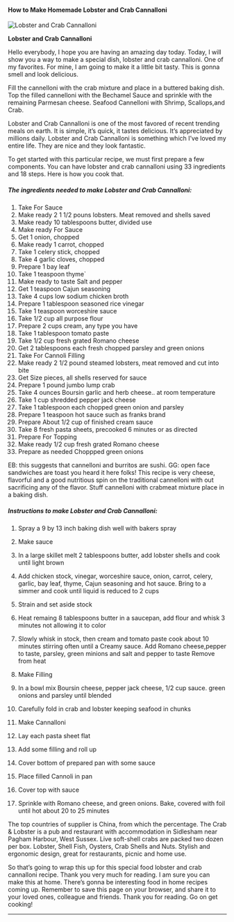             

#### How to Make Homemade Lobster and Crab Cannalloni

![Lobster and Crab Cannalloni](https://img-global.cpcdn.com/recipes/3001241537e1df91/751x532cq70/lobster-and-crab-cannalloni-recipe-main-photo.jpg)

**Lobster and Crab Cannalloni**

Hello everybody, I hope you are having an amazing day today. Today, I will show you a way to make a special dish, lobster and crab cannalloni. One of my favorites. For mine, I am going to make it a little bit tasty. This is gonna smell and look delicious.

Fill the cannelloni with the crab mixture and place in a buttered baking dish. Top the filled cannelloni with the Bechamel Sauce and sprinkle with the remaining Parmesan cheese. Seafood Cannelloni with Shrimp, Scallops,and Crab.

Lobster and Crab Cannalloni is one of the most favored of recent trending meals on earth. It is simple, it’s quick, it tastes delicious. It’s appreciated by millions daily. Lobster and Crab Cannalloni is something which I’ve loved my entire life. They are nice and they look fantastic.

To get started with this particular recipe, we must first prepare a few components. You can have lobster and crab cannalloni using 33 ingredients and 18 steps. Here is how you cook that.

##### The ingredients needed to make Lobster and Crab Cannalloni:

1.  Take For Sauce
2.  Make ready 2 1 1/2 pouns lobsters. Meat removed and shells saved
3.  Make ready 10 tablespoons butter, divided use
4.  Make ready For Sauce
5.  Get 1 onion, chopped
6.  Make ready 1 carrot, chopped
7.  Take 1 celery stick, chopped
8.  Take 4 garlic cloves, chopped
9.  Prepare 1 bay leaf
10.  Take 1 teaspoon thyme\`
11.  Make ready to taste Salt and pepper
12.  Get 1 teaspoon Cajun seasoning
13.  Take 4 cups low sodium chicken broth
14.  Prepare 1 tablespoon seasoned rice vinegar
15.  Take 1 teaspoon worceshire sauce
16.  Take 1/2 cup all purpose flour
17.  Prepare 2 cups cream, any type you have
18.  Take 1 tablespoon tomato paste
19.  Take 1/2 cup fresh grated Romano cheese
20.  Get 2 tablespoons each fresh chopped parsley and green onions
21.  Take For Cannoli Filling
22.  Make ready 2 1/2 pound steamed lobsters, meat removed and cut into bite
23.  Get Size pieces, all shells reserved for sauce
24.  Prepare 1 pound jumbo lump crab
25.  Take 4 ounces Boursin garlic and herb cheese.. at room temperature
26.  Take 1 cup shredded pepper jack cheese
27.  Take 1 tablespoon each chopped green onion and parsley
28.  Prepare 1 teaspoon hot sauce such as franks brand
29.  Prepare About 1/2 cup of finished cream sauce
30.  Take 8 fresh pasta sheets, precooked 6 minutes or as directed
31.  Prepare For Topping
32.  Make ready 1/2 cup fresh grated Romano cheese
33.  Prepare as needed Choppped green onions

EB: this suggests that cannelloni and burritos are sushi. GG: open face sandwiches are toast you heard it here folks! This recipe is very cheese, flavorful and a good nutritious spin on the traditional cannelloni with out sacrificing any of the flavor. Stuff cannelloni with crabmeat mixture place in a baking dish.

##### Instructions to make Lobster and Crab Cannalloni:

1.  Spray a 9 by 13 inch baking dish well with bakers spray
2.  Make sauce
3.  In a large skillet melt 2 tablespoons butter, add lobster shells and cook until light brown
4.  Add chicken stock, vinegar, worceshire sauce, onion, carrot, celery, garlic, bay leaf, thyme, Cajun seasoning and hot sauce. Bring to a simmer and cook until liquid is reduced to 2 cups
5.  Strain and set aside stock
6.  Heat remaing 8 tablespoons butter in a saucepan, add flour and whisk 3 minutes not allowing it to color
7.  Slowly whisk in stock, then cream and tomato paste cook about 10 minutes stirring often until a Creamy sauce. Add Romano cheese,pepper to taste, parsley, green minions and salt and pepper to taste Remove from heat
8.  Make Filling
9.  In a bowl mix Boursin cheese, pepper jack cheese, 1/2 cup sauce. green onions and parsley until blended
10.  Carefully fold in crab and lobster keeping seafood in chunks
11.  Make Cannalloni
12.  Lay each pasta sheet flat
13.  Add some filling and roll up

15.  Cover bottom of prepared pan with some sauce
16.  Place filled Cannoli in pan
17.  Cover top with sauce
18.  Sprinkle with Romano cheese, and green onions. Bake, covered with foil until hot about 20 to 25 minutes

The top countries of supplier is China, from which the percentage. The Crab & Lobster is a pub and restaurant with accommodation in Sidlesham near Pagham Harbour, West Sussex. Live soft-shell crabs are packed two dozen per box. Lobster, Shell Fish, Oysters, Crab Shells and Nuts. Stylish and ergonomic design, great for restaurants, picnic and home use.

So that’s going to wrap this up for this special food lobster and crab cannalloni recipe. Thank you very much for reading. I am sure you can make this at home. There’s gonna be interesting food in home recipes coming up. Remember to save this page on your browser, and share it to your loved ones, colleague and friends. Thank you for reading. Go on get cooking!

* * *